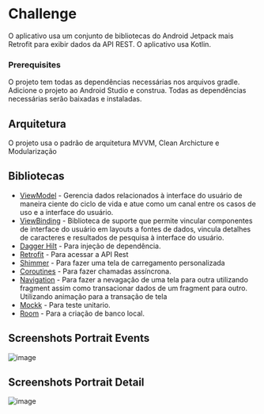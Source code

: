 # Challenge
O aplicativo usa um conjunto de bibliotecas do Android Jetpack mais Retrofit para exibir dados da API REST. O aplicativo usa Kotlin.

### Prerequisites
O projeto tem todas as dependências necessárias nos arquivos gradle. Adicione o projeto ao Android Studio e construa. Todas as dependências necessárias serão baixadas e instaladas.

## Arquitetura
O projeto usa o padrão de arquitetura MVVM, Clean Archicture e Modularização

## Bibliotecas

* [ViewModel](https://developer.android.com/topic/libraries/architecture/viewmodel/) - Gerencia dados relacionados à interface do usuário de maneira ciente do ciclo de vida e atue como um canal entre os casos de uso e a interface do usuário.
* [ViewBinding](https://developer.android.com/topic/libraries/data-binding) - Biblioteca de suporte que permite vincular componentes de interface do usuário em layouts a fontes de dados, vincula detalhes de caracteres e resultados de pesquisa à interface do usuário.
* [Dagger Hilt](https://dagger.dev/hilt/) - Para injeção de dependência.
* [Retrofit](https://square.github.io/retrofit/) - Para acessar a API Rest
* [Shimmer](http://facebook.github.io/shimmer-android/) - Para fazer uma tela de carregamento personalizada
* [Coroutines](https://developer.android.com/kotlin/coroutines) - Para fazer chamadas assíncrona.
* [Navigation](https://developer.android.com/guide/navigation?gclid=Cj0KCQjw1vSZBhDuARIsAKZlijQJ3XnsaaoPInzVx8yar8xFRQoS0JXqjZ278w8AHUhZ6VuStSKzuy8aAqeSEALw_wcB&gclsrc=aw.ds) - Para fazer a nevagação de uma tela para outra utilizando fragment assim como transacionar dados de um fragment para outro. Utilizando animação para a transação de tela
* [Mockk](https://mockk.io/) - Para teste unitario.
* [Room](https://developer.android.com/jetpack/androidx/releases/room) - Para a criação de banco local.

## Screenshots Portrait Events
![image](https://user-images.githubusercontent.com/55321777/194098285-44f52db4-afb4-4837-b073-2e32f7261e1a.png)

## Screenshots Portrait Detail
![image](https://user-images.githubusercontent.com/55321777/194098377-088bb44a-da2e-40e5-8898-b3345bb9c4a5.png)
